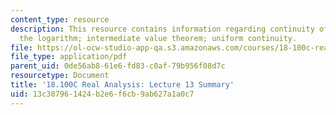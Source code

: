 ```yaml
---
content_type: resource
description: This resource contains information regarding continuity of the exponential;
  the logarithm; intermediate value theorem; uniform continuity.
file: https://ol-ocw-studio-app-qa.s3.amazonaws.com/courses/18-100c-real-analysis-fall-2012/13c307961424b2e6f6cb9ab627a1a0c7_MIT18_100CF12_l13sum.pdf
file_type: application/pdf
parent_uid: 0de56ab8-61e6-fd83-c0af-79b956f08d7c
resourcetype: Document
title: '18.100C Real Analysis: Lecture 13 Summary'
uid: 13c30796-1424-b2e6-f6cb-9ab627a1a0c7
---
```

